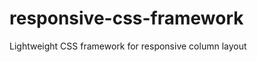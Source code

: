 responsive-css-framework
========================

Lightweight CSS framework for responsive column layout
